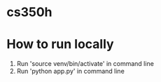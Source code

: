 # cs350h

# How to run locally
1. Run 'source venv/bin/activate' in command line
2. Run 'python app.py' in command line
